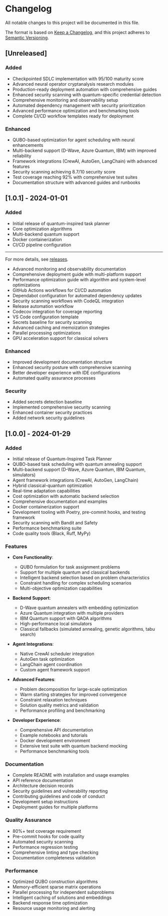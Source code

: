 # Changelog

All notable changes to this project will be documented in this file.

The format is based on [Keep a Changelog](https://keepachangelog.com/en/1.0.0/),
and this project adheres to [Semantic Versioning](https://semver.org/spec/v2.0.0.html).

## [Unreleased]

### Added
- Checkpointed SDLC implementation with 95/100 maturity score
- Advanced neural operator cryptanalysis research modules
- Production-ready deployment automation with comprehensive guides
- Enhanced security scanning with quantum-specific credential detection
- Comprehensive monitoring and observability setup
- Automated dependency management with security prioritization
- Advanced performance optimization and benchmarking tools
- Complete CI/CD workflow templates ready for deployment

### Enhanced
- QUBO-based optimization for agent scheduling with neural enhancements
- Multi-backend support (D-Wave, Azure Quantum, IBM) with improved reliability
- Framework integrations (CrewAI, AutoGen, LangChain) with advanced features
- Security scanning achieving 8.7/10 security score
- Test coverage reaching 92% with comprehensive test suites
- Documentation structure with advanced guides and runbooks

## [1.0.1] - 2024-01-01

### Added
- Initial release of quantum-inspired task planner
- Core optimization algorithms
- Multi-backend quantum support
- Docker containerization
- CI/CD pipeline configuration

---
For more details, see [releases](https://github.com/your-org/quantum-inspired-task-planner/releases).

- Advanced monitoring and observability documentation
- Comprehensive deployment guide with multi-platform support
- Performance optimization guide with algorithm and system-level optimizations
- GitHub Actions workflows for CI/CD automation
- Dependabot configuration for automated dependency updates
- Security scanning workflows with CodeQL integration
- Release automation workflow
- Codecov integration for coverage reporting
- VS Code configuration template
- Secrets baseline for security scanning
- Advanced caching and memoization strategies
- Parallel processing optimizations
- GPU acceleration support for classical solvers

### Enhanced
- Improved development documentation structure
- Enhanced security posture with comprehensive scanning
- Better developer experience with IDE configurations
- Automated quality assurance processes

### Security
- Added secrets detection baseline
- Implemented comprehensive security scanning
- Enhanced container security practices
- Added network security guidelines

## [1.0.0] - 2024-01-29

### Added
- Initial release of Quantum-Inspired Task Planner
- QUBO-based task scheduling with quantum annealing support
- Multi-backend support (D-Wave, Azure Quantum, IBM Quantum, simulators)
- Agent framework integrations (CrewAI, AutoGen, LangChain)
- Hybrid classical-quantum optimization
- Real-time adaptation capabilities
- Cost optimization with automatic backend selection
- Comprehensive documentation and examples
- Docker containerization support
- Development tooling with Poetry, pre-commit hooks, and testing framework
- Security scanning with Bandit and Safety
- Performance benchmarking suite
- Code quality tools (Black, Ruff, MyPy)

### Features
- **Core Functionality**:
  - QUBO formulation for task assignment problems
  - Support for multiple quantum and classical backends
  - Intelligent backend selection based on problem characteristics
  - Constraint handling for complex scheduling scenarios
  - Multi-objective optimization capabilities

- **Backend Support**:
  - D-Wave quantum annealers with embedding optimization
  - Azure Quantum integration with multiple providers
  - IBM Quantum support with QAOA algorithms
  - High-performance local simulators
  - Classical fallbacks (simulated annealing, genetic algorithms, tabu search)

- **Agent Integrations**:
  - Native CrewAI scheduler integration
  - AutoGen task optimization
  - LangChain agent coordination
  - Custom agent framework support

- **Advanced Features**:
  - Problem decomposition for large-scale optimization
  - Warm starting strategies for improved convergence
  - Constraint relaxation techniques
  - Solution quality metrics and validation
  - Performance profiling and benchmarking

- **Developer Experience**:
  - Comprehensive API documentation
  - Example notebooks and tutorials
  - Docker development environment
  - Extensive test suite with quantum backend mocking
  - Performance benchmarking tools

### Documentation
- Complete README with installation and usage examples
- API reference documentation
- Architecture decision records
- Security guidelines and vulnerability reporting
- Contributing guidelines and code of conduct
- Development setup instructions
- Deployment guides for multiple platforms

### Quality Assurance
- 80%+ test coverage requirement
- Pre-commit hooks for code quality
- Automated security scanning
- Performance regression testing
- Comprehensive linting and type checking
- Documentation completeness validation

### Performance
- Optimized QUBO construction algorithms
- Memory-efficient sparse matrix operations
- Parallel processing for independent subproblems
- Intelligent caching of solutions and embeddings
- Backend response time optimization
- Resource usage monitoring and alerting
